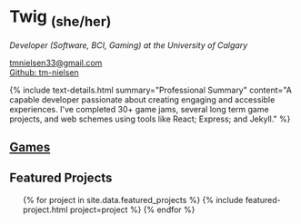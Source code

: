 ---
---

# Twig <sub>(she/her)</sub>
*Developer (Software, BCI, Gaming) at the University of Calgary*

[tmnielsen33@gmail.com](mailto:tmnielsen33@gmail.com)  
[Github: tm-nielsen](https://github.com/tm-nielsen)

{% include text-details.html summary="Professional Summary" content="A capable developer passionate about creating engaging and accessible experiences. I've completed 30+ game jams, several long term game projects, and web schemes using tools like React; Express; and Jekyll." %}

## [Games](/games)
## Featured Projects
<ul>
{% for project in site.data.featured_projects %}
    {% include featured-project.html project=project %}
{% endfor %}
</ul>